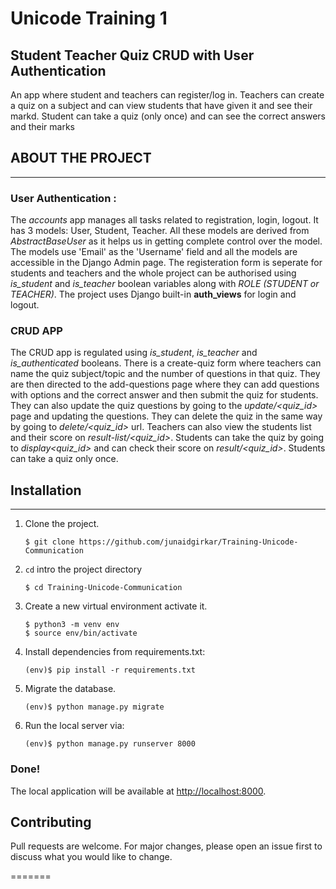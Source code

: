 
# Unicode Training 1
## Student Teacher Quiz CRUD with User Authentication

An app where student and teachers can register/log in. Teachers can create a quiz on a subject and can view students that have given it and see their markd. Student can take a quiz (only once) and can see the correct answers and their marks

## ABOUT THE PROJECT
---
### **User Authentication :**
The *accounts* app manages all tasks related to registration, login, logout. It has 3 models: User, Student, Teacher. All these models are derived from *AbstractBaseUser* as it helps us in getting complete control over the model. The models use 'Email' as the 'Username' field and all the models are accessible in the Django Admin page. The registeration form is seperate for students and teachers and the whole project can be authorised using *is_student* and *is_teacher* boolean variables along with *ROLE (STUDENT or TEACHER)*. The project uses Django built-in **auth_views** for login and logout.

### **CRUD APP**
The CRUD app is regulated using *is_student*, *is_teacher* and *is_authenticated* booleans. There is a create-quiz form where teachers can name the quiz subject/topic and the number of questions in that quiz. They are then directed to the add-questions page where they can add questions with options and the correct answer and then submit the quiz for students. They can also update the quiz questions by going to the *update/<quiz_id>* page and updating the questions. They can delete the quiz in the same way by going to *delete/<quiz_id>* url. Teachers can also view the students list and their score on *result-list/<quiz_id>*. Students can take the quiz by going to *display<quiz_id>* and can check their score on *result/<quiz_id>*. Students can take a quiz only once. 


## Installation 
----

1. Clone the project.
    ```shell
    $ git clone https://github.com/junaidgirkar/Training-Unicode-Communication
    ```
2. `cd` intro the project directory
    ```shell
    $ cd Training-Unicode-Communication
    ```
3. Create a new virtual environment activate it.
    ```shell
    $ python3 -m venv env
    $ source env/bin/activate
    ```
4. Install dependencies from requirements.txt:
    ```shell
    (env)$ pip install -r requirements.txt
    ```
5. Migrate the database.
    ```shell
    (env)$ python manage.py migrate
    ```

6. Run the local server via:
    ```shell
    (env)$ python manage.py runserver 8000
    ```

### Done!
The local application will be available at <a href="http://localhost:8000" target="_blank">http://localhost:8000</a>.

## Contributing
Pull requests are welcome. For major
changes, please open an issue first 
to discuss what you would like to change.

=======
